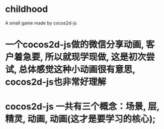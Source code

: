 # childhood
 A small game made by cocos2d-js
# 一个cocos2d-js做的微信分享动画, 客户着急要, 所以就现学现做, 这是初次尝试, 总体感觉这种小动画很有意思, cocos2d-js也非常好理解
# cocos2d-js 一共有三个概念：场景, 层, 精灵, 动画,   动画(这才是要学习的核心);
